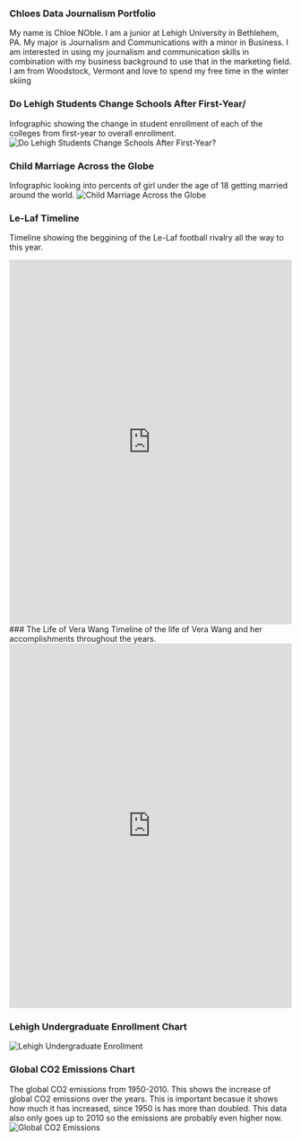 ### Chloes Data Journalism Portfolio
My name is Chloe NOble. I am a junior at Lehigh University in Bethlehem, PA. My major is Journalism and Communications with a minor in Business. I am interested in using my journalism and communication skills in combination with my business background to use that in the marketing field. I am from Woodstock, Vermont and love to spend my free time in the winter skiing
### Do Lehigh Students Change Schools After First-Year/
Infographic showing the change in student enrollment of each of the colleges from first-year to overall enrollment. 
![Do Lehigh Students Change Schools After First-Year?](https://github.com/noblechloe/noblechloe.github.io/blob/main/Do%20Lehigh%20Students%20Change%20Schools.jpg?raw=true)
### Child Marriage Across the Globe 
Infographic looking into percents of girl under the age of 18 getting married around the world.
![Child Marriage Across the Globe](https://github.com/noblechloe/noblechloe.github.io/blob/main/Child%20Marriage.jpg?raw=true) 
### Le-Laf Timeline
Timeline showing the beggining of the Le-Laf football rivalry all the way to this year.
<iframe src='https://cdn.knightlab.com/libs/timeline3/latest/embed/index.html?source=1atNIQ6QHt54A0axn66Q2ir511qRMwMdbXZGUNvSIgbg&font=Default&lang=en&initial_zoom=2&height=650' width='100%' height='650' webkitallowfullscreen mozallowfullscreen allowfullscreen frameborder='0'></iframe>
### The Life of Vera Wang
Timeline of the life of Vera Wang and her accomplishments throughout the years.
<iframe src='https://cdn.knightlab.com/libs/timeline3/latest/embed/index.html?source=1aa5WWyJl8cRiMWQ5H61V0L7aJFxuhyjxdhB36XFqXY0&font=Default&lang=en&initial_zoom=2&height=650' width='100%' height='650' webkitallowfullscreen mozallowfullscreen allowfullscreen frameborder='0'></iframe> 

### Lehigh Undergraduate Enrollment Chart
![Lehigh Undergraduate Enrollment](https://github.com/noblechloe/noblechloe.github.io/blob/main/Lehigh_Undergraduate_Enrollment_in_Colleges,_2019_2019_Percent_of_Undergraduate_Enrollment_chartbuilder.png?raw=true) 

### Global CO2 Emissions Chart
The global CO2 emissions from 1950-2010. This shows the increase of global CO2 emissions over the years. This is important becasue it shows how much it has increased, since 1950 is has more than doubled. This data also only goes up to 2010 so the emissions are probably even higher now. 
![Global CO2 Emissions](https://github.com/noblechloe/noblechloe.github.io/blob/main/Global_CO2_Emissions,_1950-2010_CO2_Emissions_chartbuilder.png?raw=true)
